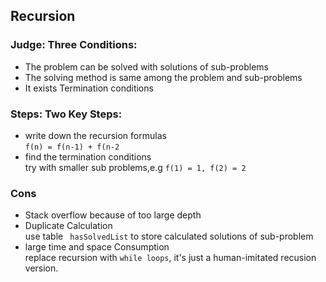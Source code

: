 ## Recursion
### Judge: Three Conditions:
  - The problem can be solved with solutions of sub-problems
  - The solving method is same among the problem and sub-problems
  - It exists Termination conditions  

### Steps: Two Key Steps:
  - write down the recursion formulas  
  `f(n) = f(n-1) + f(n-2`
  - find the termination conditions  
  try with smaller sub problems,e.g `f(1) = 1, f(2) = 2`

### Cons
  - Stack overflow because of too large depth
  - Duplicate Calculation  
  use table ` hasSolvedList` to store calculated solutions of sub-problem
  - large time and space Consumption  
  replace recursion with `while loops`, it's just a human-imitated recusion version.